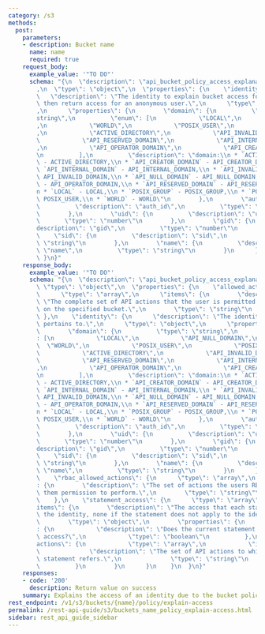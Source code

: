 ```yaml
---
category: /s3
methods:
  post:
    parameters:
    - description: Bucket name
      name: name
      required: true
    request_body:
      example_value: '"TO DO"'
      schema: "{\n  \"description\": \"api_bucket_policy_access_explanation_options\"\
        ,\n  \"type\": \"object\",\n  \"properties\": {\n    \"identity\": {\n   \
        \   \"description\": \"The identity to explain bucket access for, if None\
        \ then return access for an anonymous user.\",\n      \"type\": \"object\"\
        ,\n      \"properties\": {\n        \"domain\": {\n          \"type\": \"\
        string\",\n          \"enum\": [\n            \"LOCAL\",\n            \"API_NULL_DOMAIN\"\
        ,\n            \"WORLD\",\n            \"POSIX_USER\",\n            \"POSIX_GROUP\"\
        ,\n            \"ACTIVE_DIRECTORY\",\n            \"API_INVALID_DOMAIN\",\n\
        \            \"API_RESERVED_DOMAIN\",\n            \"API_INTERNAL_DOMAIN\"\
        ,\n            \"API_OPERATOR_DOMAIN\",\n            \"API_CREATOR_DOMAIN\"\
        \n          ],\n          \"description\": \"domain:\\n * `ACTIVE_DIRECTORY`\
        \ - ACTIVE_DIRECTORY,\\n * `API_CREATOR_DOMAIN` - API_CREATOR_DOMAIN,\\n *\
        \ `API_INTERNAL_DOMAIN` - API_INTERNAL_DOMAIN,\\n * `API_INVALID_DOMAIN` -\
        \ API_INVALID_DOMAIN,\\n * `API_NULL_DOMAIN` - API_NULL_DOMAIN,\\n * `API_OPERATOR_DOMAIN`\
        \ - API_OPERATOR_DOMAIN,\\n * `API_RESERVED_DOMAIN` - API_RESERVED_DOMAIN,\\\
        n * `LOCAL` - LOCAL,\\n * `POSIX_GROUP` - POSIX_GROUP,\\n * `POSIX_USER` -\
        \ POSIX_USER,\\n * `WORLD` - WORLD\"\n        },\n        \"auth_id\": {\n\
        \          \"description\": \"auth_id\",\n          \"type\": \"string\"\n\
        \        },\n        \"uid\": {\n          \"description\": \"uid\",\n   \
        \       \"type\": \"number\"\n        },\n        \"gid\": {\n          \"\
        description\": \"gid\",\n          \"type\": \"number\"\n        },\n    \
        \    \"sid\": {\n          \"description\": \"sid\",\n          \"type\":\
        \ \"string\"\n        },\n        \"name\": {\n          \"description\":\
        \ \"name\",\n          \"type\": \"string\"\n        }\n      }\n    }\n \
        \ }\n}"
    response_body:
      example_value: '"TO DO"'
      schema: "{\n  \"description\": \"api_bucket_policy_access_explanation\",\n \
        \ \"type\": \"object\",\n  \"properties\": {\n    \"allowed_actions\": {\n\
        \      \"type\": \"array\",\n      \"items\": {\n        \"description\":\
        \ \"The complete set of API actions that the user is permitted to perform\
        \ on the specified bucket.\",\n        \"type\": \"string\"\n      }\n   \
        \ },\n    \"identity\": {\n      \"description\": \"The identity the explanation\
        \ pertains to.\",\n      \"type\": \"object\",\n      \"properties\": {\n\
        \        \"domain\": {\n          \"type\": \"string\",\n          \"enum\"\
        : [\n            \"LOCAL\",\n            \"API_NULL_DOMAIN\",\n          \
        \  \"WORLD\",\n            \"POSIX_USER\",\n            \"POSIX_GROUP\",\n\
        \            \"ACTIVE_DIRECTORY\",\n            \"API_INVALID_DOMAIN\",\n\
        \            \"API_RESERVED_DOMAIN\",\n            \"API_INTERNAL_DOMAIN\"\
        ,\n            \"API_OPERATOR_DOMAIN\",\n            \"API_CREATOR_DOMAIN\"\
        \n          ],\n          \"description\": \"domain:\\n * `ACTIVE_DIRECTORY`\
        \ - ACTIVE_DIRECTORY,\\n * `API_CREATOR_DOMAIN` - API_CREATOR_DOMAIN,\\n *\
        \ `API_INTERNAL_DOMAIN` - API_INTERNAL_DOMAIN,\\n * `API_INVALID_DOMAIN` -\
        \ API_INVALID_DOMAIN,\\n * `API_NULL_DOMAIN` - API_NULL_DOMAIN,\\n * `API_OPERATOR_DOMAIN`\
        \ - API_OPERATOR_DOMAIN,\\n * `API_RESERVED_DOMAIN` - API_RESERVED_DOMAIN,\\\
        n * `LOCAL` - LOCAL,\\n * `POSIX_GROUP` - POSIX_GROUP,\\n * `POSIX_USER` -\
        \ POSIX_USER,\\n * `WORLD` - WORLD\"\n        },\n        \"auth_id\": {\n\
        \          \"description\": \"auth_id\",\n          \"type\": \"string\"\n\
        \        },\n        \"uid\": {\n          \"description\": \"uid\",\n   \
        \       \"type\": \"number\"\n        },\n        \"gid\": {\n          \"\
        description\": \"gid\",\n          \"type\": \"number\"\n        },\n    \
        \    \"sid\": {\n          \"description\": \"sid\",\n          \"type\":\
        \ \"string\"\n        },\n        \"name\": {\n          \"description\":\
        \ \"name\",\n          \"type\": \"string\"\n        }\n      }\n    },\n\
        \    \"rbac_allowed_actions\": {\n      \"type\": \"array\",\n      \"items\"\
        : {\n        \"description\": \"The set of actions the users RBAC roles gives\
        \ them permission to perform.\",\n        \"type\": \"string\"\n      }\n\
        \    },\n    \"statement_access\": {\n      \"type\": \"array\",\n      \"\
        items\": {\n        \"description\": \"The access that each statement provides\
        \ the identity, none if the statement does not apply to the identity.\",\n\
        \        \"type\": \"object\",\n        \"properties\": {\n          \"allow\"\
        : {\n            \"description\": \"Does the current statement allow or deny\
        \ access?\",\n            \"type\": \"boolean\"\n          },\n          \"\
        actions\": {\n            \"type\": \"array\",\n            \"items\": {\n\
        \              \"description\": \"The set of API actions to which the current\
        \ statement refers.\",\n              \"type\": \"string\"\n            }\n\
        \          }\n        }\n      }\n    }\n  }\n}"
    responses:
    - code: '200'
      description: Return value on success
    summary: Explains the access of an identity due to the bucket policy.
rest_endpoint: /v1/s3/buckets/{name}/policy/explain-access
permalink: /rest-api-guide/s3/buckets_name_policy_explain-access.html
sidebar: rest_api_guide_sidebar
---
```

